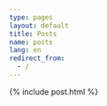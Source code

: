 ```yaml
---
type: pages
layout: default
title: Posts
name: posts
lang: en
redirect_from:
  - /
---
```


{% include post.html %}

